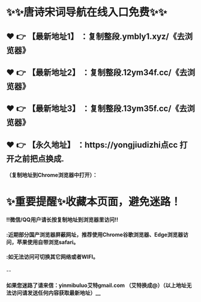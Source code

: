 # :sparkles::sparkles:唐诗宋词导航在线入口免费:sparkles::sparkles:

 :heart: :point_right: 【最新地址1】 ：复制整段.ymbly1.xyz/《去浏览器》
 ------
 :heart: :point_right: 【最新地址2】 ：复制整段.12ym34f.cc/《去浏览器》
 ------
 :heart: :point_right: 【最新地址3】 ：复制整段.13ym35f.cc/《去浏览器》
 ------
 :heart: :point_right: 【永久地址】 ：https://yongjiudizhi点cc   打开之前把点换成.
 ------

#### （复制地址到Chrome浏览器中打开）：
# :sparkles:重要提醒:sparkles:收藏本页面，避免迷路！
#### ‼️微信/QQ用户请长按复制地址到浏览器里访问‼
#### :近期部分国产浏览器屏蔽网址，推荐使用Chrome谷歌浏览器、Edge浏览器访问，苹果使用自带浏览safari。
#### :如无法访问可切换其它网络或者WIFI。
--
#### 如果您迷路了请来信：yinmibuluo艾特gmail.com （艾特换成@）（以上地址无法访问请发送任何内容获取最新地址）__
